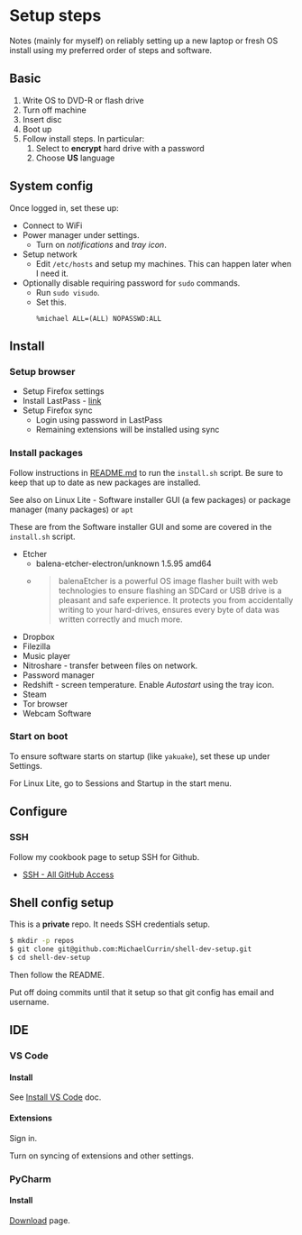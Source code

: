 # Setup steps

Notes (mainly for myself) on reliably setting up a new laptop or fresh OS install using my preferred order of steps and software.


## Basic

1. Write OS to DVD-R or flash drive
1. Turn off machine
1. Insert disc
1. Boot up
1. Follow install steps. In particular:
	1. Select to **encrypt** hard drive with a password
	1. Choose **US** language


## System config

Once logged in, set these up:

- Connect to WiFi
- Power manager under settings. 
	- Turn on _notifications_ and _tray icon_.
- Setup network
	- Edit `/etc/hosts` and setup my machines. This can happen later when I need it.
- Optionally disable requiring password for `sudo` commands.
	- Run `sudo visudo`.
	- Set this.
		```
		%michael ALL=(ALL) NOPASSWD:ALL
		```


## Install

### Setup browser

- Setup Firefox settings
- Install LastPass - [link](https://addons.mozilla.org/en-US/firefox/addon/lastpass-password-manager/)
- Setup Firefox sync
	- Login using password in LastPass
	- Remaining extensions will be installed using sync

### Install packages

Follow instructions in [README.md](https:/github.com/michaelcurrin/os-genesis#readme) to run the `install.sh` script. Be sure to keep that up to date as new packages are installed.

See also on Linux Lite - Software installer GUI (a few packages) or package manager (many packages) or `apt`

These are from the Software installer GUI and some are covered in the `install.sh` script.

- Etcher
	- balena-etcher-electron/unknown 1.5.95 amd64
	- > balenaEtcher is a powerful OS image flasher built with web technologies to ensure flashing an SDCard or USB drive is a pleasant and safe experience. It protects you from accidentally writing to your hard-drives, ensures every byte of data was written correctly and much more.
- Dropbox
- Filezilla
- Music player
- Nitroshare - transfer between files on network.
- Password manager
- Redshift - screen temperature. Enable _Autostart_ using the tray icon.
- Steam
- Tor browser
- Webcam Software


### Start on boot

To ensure software starts on startup (like `yakuake`), set these up under Settings. 

For Linux Lite, go to Sessions and Startup in the start menu.


## Configure

### SSH

Follow my cookbook page to setup SSH for Github.

- [SSH - All GitHub Access](https://github.com/MichaelCurrin/code-cookbook/blob/master/recipes/shell/ssh/all-github-access.md)


## Shell config setup

This is a **private** repo. It needs SSH credentials setup.

```sh
$ mkdir -p repos
$ git clone git@github.com:MichaelCurrin/shell-dev-setup.git
$ cd shell-dev-setup
```

Then follow the README.

Put off doing commits until that it setup so that git config has email and username.

## IDE

### VS Code

#### Install

See [Install VS Code](install-vs-code.md) doc.

#### Extensions

Sign in.

Turn on syncing of extensions and other settings. 

### PyCharm

#### Install

[Download](https://www.jetbrains.com/pycharm/download/) page.
